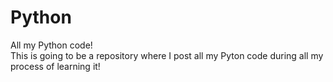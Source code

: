# Python
All my Python code! <br>
This is going to be a repository where I post all my Pyton code during all my process of learning it!
